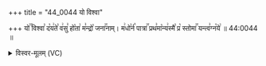 +++
title = "44_0044 यो विश्वा"

+++
यो꣢꣫ विश्वा꣣ द꣡य꣢ते꣣ व꣢सु꣣ हो꣡ता꣢ म꣣न्द्रो꣡ जना꣢꣯नाम्। म꣢धो꣣र्न꣡ पात्रा꣢꣯ प्रथ꣣मा꣡न्य꣢स्मै꣣ प्र꣡ स्तोमा꣢꣯ यन्त्व꣣ग्न꣡ये꣢ ॥ 44:0044 ॥

<details><summary>विस्वर-मूलम् (VC)</summary>

यो विश्वा दयते वसु होता मन्द्रो जनानाम् । मधोर्न पात्रा प्रथमान्यस्मै प्र स्तोमा यन्त्वग्नये ॥४४॥
</details>